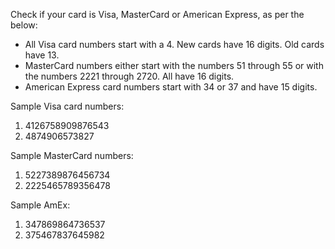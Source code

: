 Check if your card is Visa, MasterCard or American Express, as per the below:

  - All Visa card numbers start with a 4. New cards have 16 digits. Old cards have 13.
  - MasterCard numbers either start with the numbers 51 through 55 or with the numbers 2221 through 2720. All have 16 digits.
  - American Express card numbers start with 34 or 37 and have 15 digits.

Sample Visa card numbers:

1. 4126758909876543
2. 4874906573827

Sample MasterCard numbers:

1. 5227389876456734
2. 2225465789356478

Sample AmEx:

1. 347869864736537
2. 375467837645982
